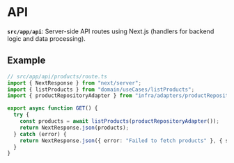 # API

**`src/app/api`**: Server-side API routes using Next.js (handlers for backend logic and data processing).

## Example

```ts
// src/app/api/products/route.ts
import { NextResponse } from "next/server";
import { listProducts } from "domain/useCases/listProducts";
import { productRepositoryAdapter } from "infra/adapters/productRepository";

export async function GET() {
  try {
    const products = await listProducts(productRepositoryAdapter());
    return NextResponse.json(products);
  } catch (error) {
    return NextResponse.json({ error: "Failed to fetch products" }, { status: 500 });
  }
}
```
